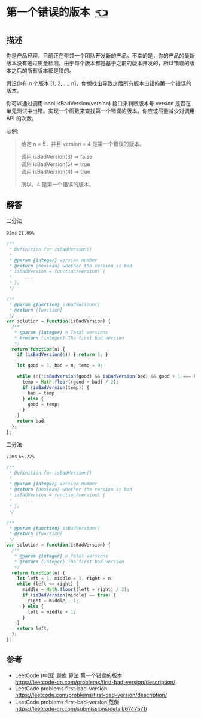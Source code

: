# <a id="firstBadVersion"></a>第一个错误的版本&nbsp;&nbsp;[:point_left:][readme.problemSet.algorithm.firstBadVersion] #

## 描述 ##

你是产品经理，目前正在带领一个团队开发新的产品。不幸的是，你的产品的最新版本没有通过质量检测。由于每个版本都是基于之前的版本开发的，所以错误的版本之后的所有版本都是错的。

假设你有 n 个版本 [1, 2, ..., n]，你想找出导致之后所有版本出错的第一个错误的版本。

你可以通过调用 bool isBadVersion(version) 接口来判断版本号 version 是否在单元测试中出错。实现一个函数来查找第一个错误的版本。你应该尽量减少对调用 API 的次数。

示例:

> 给定 n = 5，并且 version = 4 是第一个错误的版本。
>
> 调用 isBadVersion(3) -> false  
> 调用 isBadVersion(5) -> true  
> 调用 isBadVersion(4) -> true
>
> 所以，4 是第一个错误的版本。

## 解答 ##

二分法

`92ms` `21.09%`

```javascript
/**
 * Definition for isBadVersion()
 * 
 * @param {integer} version number
 * @return {boolean} whether the version is bad
 * isBadVersion = function(version) {
 *     ...
 * };
 */

/**
 * @param {function} isBadVersion()
 * @return {function}
 */
var solution = function(isBadVersion) {
  /**
   * @param {integer} n Total versions
   * @return {integer} The first bad version
   */
  return function(n) {
    if (isBadVersion(1)) { return 1; }

    let good = 1, bad = n, temp = 0;

    while (!(!isBadVersion(good) && isBadVersion(bad) && good + 1 === bad)) {
      temp = Math.floor((good + bad) / 2);
      if (isBadVersion(temp)) {
        bad = temp;
      } else {
        good = temp;
      }
    }
    return bad;
  };
};
```

二分法

`72ms` `66.72%`

```javascript
/**
 * Definition for isBadVersion()
 * 
 * @param {integer} version number
 * @return {boolean} whether the version is bad
 * isBadVersion = function(version) {
 *     ...
 * };
 */

/**
 * @param {function} isBadVersion()
 * @return {function}
 */
var solution = function(isBadVersion) {
  /**
   * @param {integer} n Total versions
   * @return {integer} The first bad version
   */
  return function(n) {
    let left = 1, middle = 1, right = n;
    while (left <= right) {
      middle = Math.floor((left + right) / 2);
      if (isBadVersion(middle) == true) {
        right = middle - 1;
      } else {
        left = middle + 1;
      }
    }
    return left;
  };
};
```

## 参考 ##

* LeetCode (中国) 题库 算法 第一个错误的版本  
  <https://leetcode-cn.com/problems/first-bad-version/description/>
* LeetCode problems first-bad-version  
  <https://leetcode.com/problems/first-bad-version/description/>
* LeetCode problems first-bad-version 范例  
  <https://leetcode-cn.com/submissions/detail/6747571/>

<!-- 链接 开始 -->
[readme.problemSet.algorithm.firstBadVersion]: ../../README.md#problemSet.algorithm.firstBadVersion "README"
<!-- 链接 结束 -->